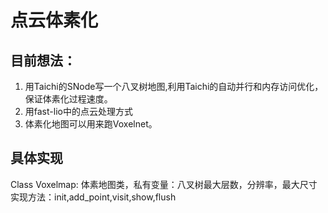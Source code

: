 # 点云体素化
## 目前想法：
1. 用Taichi的SNode写一个八叉树地图,利用Taichi的自动并行和内存访问优化，保证体素化过程速度。
2. 用fast-lio中的点云处理方式
3. 体素化地图可以用来跑Voxelnet。

## 具体实现
Class Voxelmap: 体素地图类，私有变量：八叉树最大层数，分辨率，最大尺寸
实现方法：init,add_point,visit,show,flush

